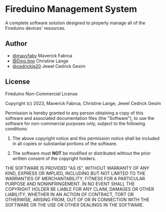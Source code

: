 # Fireduino Management System

A complete software solution designed to properly manage all of the Fireduino devices' resources.

## Author

- [@mavyfaby](https://github.com/mavyfaby) Maverick Fabroa
- [@Dino.tine](https://github.com/Christine23) Christine Lange
- [@cedrickje20](https://github.com/cedrickje20) Jewel Cedrick Gesim

## License

Fireduino Non-Commercial License

Copyright (c) 2023, Maverick Fabroa, Christine Lange, Jewel Cedrick Gesim

Permission is hereby granted to any person obtaining a copy
of this software and associated documentation files (the "Software"),
to use the software for non-commercial purposes only,
subject to the following conditions:

1. The above copyright notice and this permission notice shall be included
   in all copies or substantial portions of the software.

2. The software must **NOT** be modified or distributed without the prior
   written consent of the copyright holders.

THE SOFTWARE IS PROVIDED "AS IS", WITHOUT WARRANTY OF ANY KIND, EXPRESS OR
IMPLIED, INCLUDING BUT NOT LIMITED TO THE WARRANTIES OF MERCHANTABILITY,
FITNESS FOR A PARTICULAR PURPOSE AND NONINFRINGEMENT. IN NO EVENT SHALL
THE COPYRIGHT HOLDER BE LIABLE FOR ANY CLAIM, DAMAGES OR OTHER LIABILITY,
WHETHER IN AN ACTION OF CONTRACT, TORT OR OTHERWISE, ARISING FROM, OUT OF OR
IN CONNECTION WITH THE SOFTWARE OR THE USE OR OTHER DEALINGS IN THE SOFTWARE.
